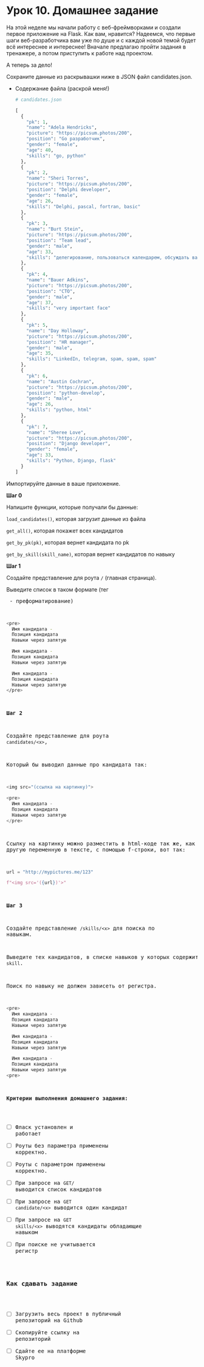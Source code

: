 # Урок 10. Домашнее задание

На этой неделе мы начали работу с веб-фреймворками и создали первое приложение на Flask.  Как вам, нравится? Надеемся, что первые шаги веб-разработчика вам уже по душе и с каждой новой темой будет всё интереснее и интереснее! Вначале предлагаю пройти задания в тренажере, а потом приступить к работе над проектом.

А теперь за дело!

Сохраните данные из раскрывашки ниже в JSON файл candidates.json.

- Содержание файла (раскрой меня!)
    
    ```python
    # candidates.json
    
    [
      {
        "pk": 1,
        "name": "Adela Hendricks",
        "picture": "https://picsum.photos/200",
        "position": "Go разработчик",
        "gender": "female",
        "age": 40,
        "skills": "go, python"
      },
      {
        "pk": 2,
        "name": "Sheri Torres",
        "picture": "https://picsum.photos/200",
        "position": "Delphi developer",
        "gender": "female",
        "age": 26,
        "skills": "Delphi, pascal, fortran, basic"
      },
      {
        "pk": 3,
        "name": "Burt Stein",
        "picture": "https://picsum.photos/200",
        "position": "Team lead",
        "gender": "male",
        "age": 33,
        "skills": "делегирование, пользоваться календарем, обсуждать важные вопросы"
      },
      {
        "pk": 4,
        "name": "Bauer Adkins",
        "picture": "https://picsum.photos/200",
        "position": "CTO",
        "gender": "male",
        "age": 37,
        "skills": "very important face"
      },
      {
        "pk": 5,
        "name": "Day Holloway",
        "picture": "https://picsum.photos/200",
        "position": "HR manager",
        "gender": "male",
        "age": 35,
        "skills": "LinkedIn, telegram, spam, spam, spam"
      },
      {
        "pk": 6,
        "name": "Austin Cochran",
        "picture": "https://picsum.photos/200",
        "position": "python-develop",
        "gender": "male",
        "age": 26,
        "skills": "python, html"
      },
      {
        "pk": 7,
        "name": "Sheree Love",
        "picture": "https://picsum.photos/200",
        "position": "Django developer",
        "gender": "female",
        "age": 33,
        "skills": "Python, Django, flask"
      }
    ]
    ```
    

Импортируйте данные в ваше приложение.

**Шаг 0**

Напишите функции, которые получали бы данные:

`load_candidates()`, которая загрузит данные из файла

`get_all()`, которая покажет всех кандидатов

`get_by_pk(pk)`, которая вернет кандидата по pk

`get_by_skill(skill_name)`, которая вернет кандидатов по навыку

**Шаг 1**

Создайте представление для роута `/` (главная страница).

Выведите список в таком формате (тег <pre> - преформатирование)

```bash
<pre>
  Имя кандидата - 
  Позиция кандидата
  Навыки через запятую

  Имя кандидата - 
  Позиция кандидата
  Навыки через запятую

  Имя кандидата - 
  Позиция кандидата
  Навыки через запятую
</pre>
```

**Шаг 2**

Создайте представление для роута `candidates/<x>`, 

Который бы выводил данные про кандидата так: 

```python
<img src="(ссылка на картинку)">

<pre>
  Имя кандидата - 
  Позиция кандидата
  Навыки через запятую
</pre>

```

Ссылку на картинку можно разместить в html-коде так же, как и любую другую переменную в тексте, с помощью f-строки, вот так:

```python
url = "http://mypictures.me/123"

f"<img src='({url})'>"
```

**Шаг 3**

Создайте представление `/skills/<x>` для поиска по навыкам.

Выведите тех кандидатов, в списке навыков у которых содержится `skill`.

Поиск по навыку не должен зависеть от регистра.

```python
<pre>
  Имя кандидата - 
  Позиция кандидата
  Навыки через запятую

  Имя кандидата - 
  Позиция кандидата
  Навыки через запятую

  Имя кандидата - 
  Позиция кандидата
  Навыки через запятую
<pre>
```

**Критерии выполнения домашнего задания:**

- [ ]  Фласк установлен и работает
- [ ]  Роуты без параметра применены корректно.
- [ ]  Роуты с параметром применены корректно.
- [ ]  При запросе на `GET/` выводится список кандидатов
- [ ]  При запросе на `GET` `candidate/<x>` выводится один кандидат
- [ ]  При запросе на `GET` `skills/<x>` выводятся кандидаты обладающие навыком
- [ ]  При поиске не учитывается регистр

### **Как сдавать задание**

- [ ]  Загрузить весь проект в публичный репозиторий на Github
- [ ]  Скопируйте ссылку на репозиторий
- [ ]  Сдайте ее на платформе Skypro